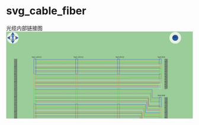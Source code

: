 # svg_cable_fiber
光缆内部链接图
![image](https://github.com/tjych/svg_cable_fiber/blob/master/%E6%95%88%E6%9E%9C%E5%9B%BE.jpg?raw=true)
